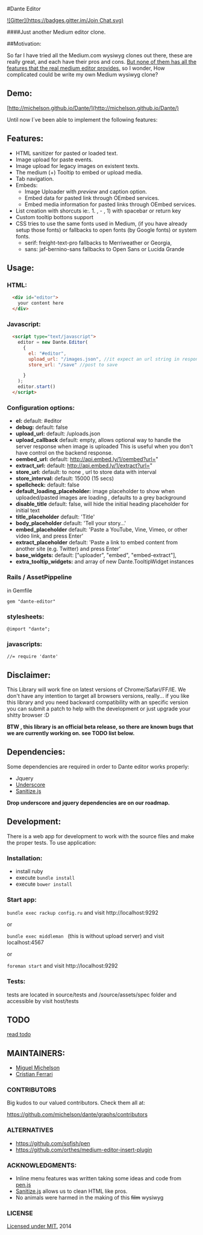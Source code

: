#Dante Editor

[![Gitter](https://badges.gitter.im/Join Chat.svg)](https://gitter.im/michelson/Dante?utm_source=badge&utm_medium=badge&utm_campaign=pr-badge&utm_content=badge)

####Just another Medium editor clone.

##Motivation:

So far I have tried all the Medium.com wysiwyg clones out there, these are really great, and each have their pros and cons. [But none of them has all the features that the real medium editor provides.](http://howtox.com/medium-editor-clones-in-js/)
so I wonder, How complicated could be write my own Medium wysiwyg clone?

## Demo:

[http://michelson.github.io/Dante/](http://michelson.github.io/Dante/)

Until now I´ve been able to implement the following features:

## Features:

+ HTML sanitizer for pasted or loaded text.
+ Image upload for paste events.
+ Image upload for legacy images on existent texts.
+ The medium (+) Tooltip to embed or upload media.
+ Tab navigation.
+ Embeds:
  + Image Uploader with *preview* and caption option.
  + Embed data for pasted link through OEmbed services.
  + Embed media information for pasted links through OEmbed services.
+ List creation with shorcuts ie:. 1. , - , 1) with spacebar or return key
+ Custom tooltip bottons support
+ CSS tries to use the same fonts used in Medium, (if you have already setup those fonts) or fallbacks to open fonts (by Google fonts) or system fonts.
  + serif: freight-text-pro fallbacks to Merriweather or Georgia,
  + sans:  jaf-bernino-sans fallbacks to Open Sans or Lucida Grande


## Usage:

### HTML:

```html
  <div id="editor">
    your content here
  </div>
```

### Javascript:

```html
  <script type="text/javascript">
    editor = new Dante.Editor(
      {
        el: "#editor",
        upload_url: "/images.json", //it expect an url string in response like /your/server/image.jpg or http://app.com/images/image.jpg
        store_url: "/save" //post to save

      }
    );
    editor.start()
  </script>
```

### Configuration options:

+ **el:**          default: #editor
+ **debug:**   default: false
+ **upload_url:**  default: /uploads.json
+ **upload_callback** default: empty, allows optional way to handle the server response when image is uploaded This is useful when you don't have control on the backend response.
+ **oembed_url:**  default: http://api.embed.ly/1/oembed?url="
+ **extract_url:** default: http://api.embed.ly/1/extract?url="
+ **store_url:**   default: to none , url to store data with interval
+ **store_interval:** default: 15000 (15 secs)
+ **spellcheck:**  default: false
+ **default_loading_placeholder:** image placeholder to show when uploaded/pasted images are loading , defaults to a grey background
+ **disable_title** default: false, will hide the initial heading placeholder for initial text
+ **title_placeholder** default: 'Title'
+ **body_placeholder** default: 'Tell your story…'
+ **embed_placeholder** default: 'Paste a YouTube, Vine, Vimeo, or other video link, and press Enter'
+ **extract_placeholder** default: 'Paste a link to embed content from another site (e.g. Twitter) and press Enter'
+ **base_widgets:** default: ["uploader", "embed", "embed-extract"],
+ **extra_tooltip_widgets:** and array of new Dante.TooltipWidget instances

### Rails / AssetPippeline

in Gemfile

```gem "dante-editor"```

### stylesheets:

```@import "dante";```

### javascripts:

```//= require 'dante'```

## Disclaimer:

This Library will work fine on latest versions of Chrome/Safari/FF/IE.
We don't have any intention to target all browsers versions, really... if you like this library and you need backward compatibility with an specific version you can submit a patch to help with the development or just upgrade your shitty browser :D

**BTW , this library is an official beta release, so there are known bugs that we are currently working on.
see TODO list below.**

## Dependencies:

Some dependencies are required in order to Dante editor works properly:

+ Jquery
+ [Underscore](https://github.com/documentcloud/underscore)
+ [Sanitize.js](https://github.com/gbirke/sanitize.js)


**Drop underscore and jquery dependencies are on our roadmap.**


## Development:

There is a web app for development to work with the source files and make the proper tests. To use application:

### Installation:

+ install ruby
+ execute `bundle install`
+ execute `bower install`

### Start app:

`bundle exec rackup config.ru` and visit http://localhost:9292

or

`bundle exec middleman ` (this is without upload server)
and visit localhost:4567

or

`foreman start` and visit http://localhost:9292

### Tests:

tests are located in source/tests and /source/assets/spec folder and accessible by visit host/tests

## TODO

  [read todo](./TODO.md)

## MAINTAINERS:

+ [Miguel Michelson](http://github.com/michelson)
+ [Cristian Ferrari](http://github.com/cristianferrarig)

### CONTRIBUTORS

Big kudos to our valued contributors. Check them all at:

https://github.com/michelson/dante/graphs/contributors

### ALTERNATIVES

+ https://github.com/sofish/pen
+ https://github.com/orthes/medium-editor-insert-plugin

### ACKNOWLEDGMENTS:

+ Inline menu features was written taking some ideas and code from [pen.js](https://github.com/sofish/pen)
+ [Sanitize.js](https://github.com/gbirke/sanitize.js) allows us to clean HTML like pros.
+ No animals were harmed in the making of this ~~film~~ wysiwyg

### LICENSE

[Licensed under MIT.](./license.md) 2014

